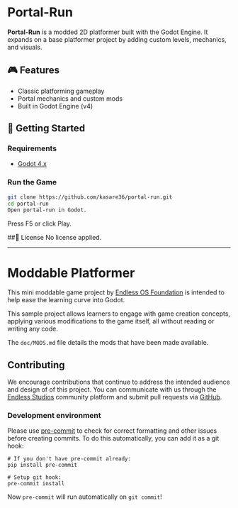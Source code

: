 # Portal-Run

**Portal-Run** is a modded 2D platformer built with the Godot Engine. It expands on a base platformer project by adding custom levels, mechanics, and visuals.

## 🎮 Features

- Classic platforming gameplay
- Portal mechanics and custom mods
- Built in Godot Engine (v4)


## 🚀 Getting Started

### Requirements

- [Godot 4.x](https://godotengine.org/)

### Run the Game

```bash
git clone https://github.com/kasare36/portal-run.git
cd portal-run
Open portal-run in Godot.
```

Press F5 or click Play.



##📄 License
No license applied.

---

# Moddable Platformer

This mini moddable game project by [Endless OS
Foundation](https://endlessos.org) is intended to help ease the learning curve
into Godot.

This sample project allows learners to engage with game creation concepts,
applying various modifications to the game itself, all without reading or
writing any code.

The `doc/MODS.md` file details the mods that have been made available.

## Contributing

We encourage contributions that continue to address the intended audience and
design of of this project. You can communicate with us through the [Endless
Studios](https://endlessstudios.com/studio/games/Moddable-Platformer) community
platform and submit pull requests via
[GitHub](https://github.com/endlessm/moddable-platformer).

### Development environment

Please use [pre-commit](https://pre-commit.com) to check for correct formatting
and other issues before creating commits. To do this automatically, you can add
it as a git hook:

```
# If you don't have pre-commit already:
pip install pre-commit

# Setup git hook:
pre-commit install
```

Now `pre-commit` will run automatically on `git commit`!
